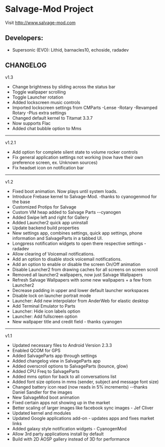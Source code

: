 Salvage-Mod Project
==============

Visit http://www.salvage-mod.com

Developers:
------------
* Supersonic (EVO): Lithid, barnacles10, echoside, radadev

CHANGELOG
------------
v1.3

* Change brightness by sliding across the status bar
* Toggle wallpaper scrolling
* Toggle Launcher rotation
* Added lockscreen music controls
* Imported lockscreen settings from CMParts
  -Lense
  -Rotary
  -Revamped Rotary
  -Plus extra settings
* Changed default kernel to Titamat 3.3.7
* Now supports Flac
* Added chat bubble option to Mms

------------
v1.2.1

* Add option for complete silent state to volume rocker controls
* Fix general application settings not working (now have their own preference screen, ex. Unknown sources)
* Fix headset icon on notification bar

------------
v1.2

* Fixed boot animation. Now plays until system loads.
* Introduce Frebase kernel to Salvage-Mod. -thanks to cyanogenmod for the base
* Customized Protips for Salvage
* Custom VM heap added to Salvage Parts --cyanogen
* Added Swipe left and right for Gallery
* Added Launcher2 quick app uninstall
* Update backend build properties
* New settings app, combines settings, quick app settings, phone information and SalvageParts in a tabbed UI.
* Longpress notification widgets to open there respective settings - radadev
* Allow clearing of Voicemail notifications.
* Add an option to disable stock voicemail notifications.
* Add an option to enable or disable the screen On/Off animation
* Disable Launcher2 from drawing caches for all screens on screen scroll
* Removed all launcher2 wallpapers, now just Salvage Wallpapers
* Refresh Salvage Wallpapers with some new wallpapers + a few from Launcher2
* Decrease padding in upper and lower default launcher workspaces
* Disable lock on launcher portrait mode
* Launcher: Add new interpolator from AnderWeb for elastic desktop 
* Add Terminal Emulator to Parts
* Launcher: Hide icon labels option
* Launcher: Add fullscreen option
* New wallpaper title and credit field - thanks cyanogen

------------
v1.1

* Updated necessary files to Android Version 2.3.3
* Enabled QCOM for GPS
* Added SalvageParts app through settings
* Added changelog view in SalvageParts app
* Added overscroll options to SalvageParts (bounce, glow)
* Added CPU Freq to SalvageParts
* Added mms option for back to all conversations list
* Added font size options in mms (sender, subject and message font size)
* Changed battery icon read (now reads in 5% increments)  --thanks Daniel Sandler for the images
* New SalvageMod boot animation
* Fixed certain apps not showing up in the market
* Better scaling of larger images like facebook sync images - Jef Cliver 
* Updated kernel and modules
* Updated Google applications add-on - updates apps and fixes market links
* Added galaxy style notification widgets - CyanogenMod
* Allow 3rd party applications install by default
* Build with 2D AOSP gallery instead of 3D for performance
